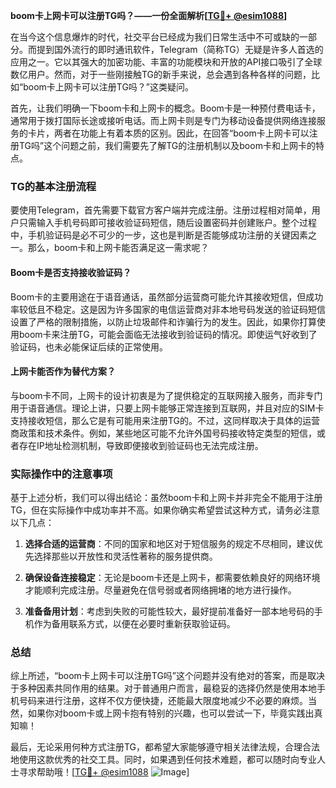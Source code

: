 **boom卡上网卡可以注册TG吗？——一份全面解析[[TG💪+ @esim1088](https://t.me/s/esim1088)]**

在当今这个信息爆炸的时代，社交平台已经成为我们日常生活中不可或缺的一部分。而提到国外流行的即时通讯软件，Telegram（简称TG）无疑是许多人首选的应用之一。它以其强大的加密功能、丰富的功能模块和开放的API接口吸引了全球数亿用户。然而，对于一些刚接触TG的新手来说，总会遇到各种各样的问题，比如“boom卡上网卡可以注册TG吗？”这类疑问。

首先，让我们明确一下boom卡和上网卡的概念。Boom卡是一种预付费电话卡，通常用于拨打国际长途或接听电话。而上网卡则是专门为移动设备提供网络连接服务的卡片，两者在功能上有着本质的区别。因此，在回答“boom卡上网卡可以注册TG吗”这个问题之前，我们需要先了解TG的注册机制以及boom卡和上网卡的特点。

### TG的基本注册流程

要使用Telegram，首先需要下载官方客户端并完成注册。注册过程相对简单，用户只需输入手机号码即可接收验证码短信，随后设置密码并创建账户。整个过程中，手机验证码是必不可少的一步，这也是判断是否能够成功注册的关键因素之一。那么，boom卡和上网卡能否满足这一需求呢？

#### Boom卡是否支持接收验证码？

Boom卡的主要用途在于语音通话，虽然部分运营商可能允许其接收短信，但成功率较低且不稳定。这是因为许多国家的电信运营商对非本地号码发送的验证码短信设置了严格的限制措施，以防止垃圾邮件和诈骗行为的发生。因此，如果你打算使用boom卡来注册TG，可能会面临无法接收到验证码的情况。即使运气好收到了验证码，也未必能保证后续的正常使用。

#### 上网卡能否作为替代方案？

与boom卡不同，上网卡的设计初衷是为了提供稳定的互联网接入服务，而非专门用于语音通信。理论上讲，只要上网卡能够正常连接到互联网，并且对应的SIM卡支持接收短信，那么它是有可能用来注册TG的。不过，这同样取决于具体的运营商政策和技术条件。例如，某些地区可能不允许外国号码接收特定类型的短信，或者存在IP地址检测机制，导致即便接收到验证码也无法完成注册。

### 实际操作中的注意事项

基于上述分析，我们可以得出结论：虽然boom卡和上网卡并非完全不能用于注册TG，但在实际操作中成功率并不高。如果你确实希望尝试这种方式，请务必注意以下几点：

1. **选择合适的运营商**：不同的国家和地区对于短信服务的规定不尽相同，建议优先选择那些以开放性和灵活性著称的服务提供商。
   
2. **确保设备连接稳定**：无论是boom卡还是上网卡，都需要依赖良好的网络环境才能顺利完成注册。尽量避免在信号弱或者网络拥堵的地方进行操作。

3. **准备备用计划**：考虑到失败的可能性较大，最好提前准备好一部本地号码的手机作为备用联系方式，以便在必要时重新获取验证码。

### 总结

综上所述，“boom卡上网卡可以注册TG吗”这个问题并没有绝对的答案，而是取决于多种因素共同作用的结果。对于普通用户而言，最稳妥的选择仍然是使用本地手机号码来进行注册，这样不仅方便快捷，还能最大限度地减少不必要的麻烦。当然，如果你对boom卡或上网卡抱有特别的兴趣，也可以尝试一下，毕竟实践出真知嘛！

最后，无论采用何种方式注册TG，都希望大家能够遵守相关法律法规，合理合法地使用这款优秀的社交工具。同时，如果遇到任何技术难题，都可以随时向专业人士寻求帮助哦！[[TG💪+ @esim1088](https://t.me/s/esim1088) ![Image](https://i.postimg.cc/4NQfJmqS/Snipaste-2025-05-13-00-14-12.png)]